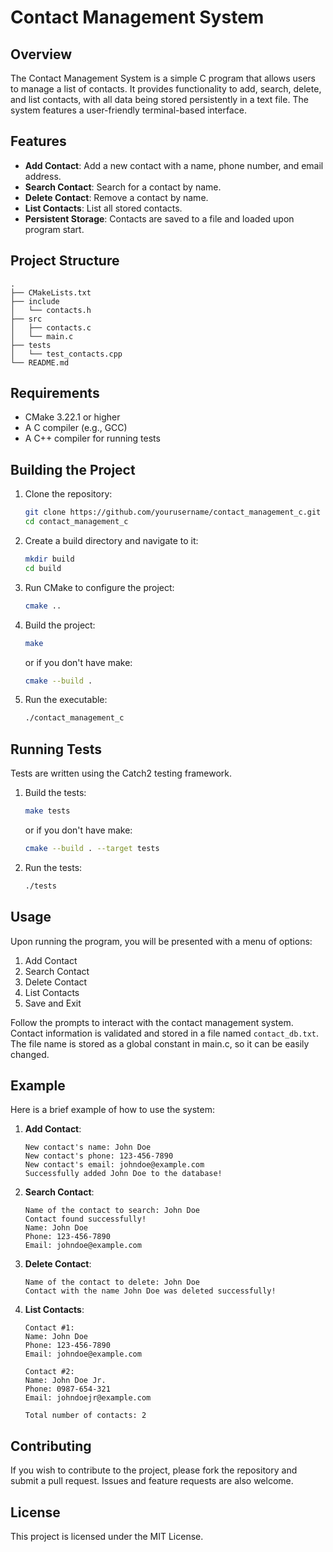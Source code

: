 # Contact Management System

## Overview
The Contact Management System is a simple C program that allows users to manage a list of contacts. It provides functionality to add, search, delete, and list contacts, with all data being stored persistently in a text file. The system features a user-friendly terminal-based interface.

## Features
- **Add Contact**: Add a new contact with a name, phone number, and email address.
- **Search Contact**: Search for a contact by name.
- **Delete Contact**: Remove a contact by name.
- **List Contacts**: List all stored contacts.
- **Persistent Storage**: Contacts are saved to a file and loaded upon program start.

## Project Structure
```
.
├── CMakeLists.txt
├── include
│   └── contacts.h
├── src
│   ├── contacts.c
│   └── main.c
├── tests
│   └── test_contacts.cpp
└── README.md
```

## Requirements
- CMake 3.22.1 or higher
- A C compiler (e.g., GCC)
- A C++ compiler for running tests

## Building the Project
1. Clone the repository:
    ```sh
    git clone https://github.com/yourusername/contact_management_c.git
    cd contact_management_c
    ```

2. Create a build directory and navigate to it:
    ```sh
    mkdir build
    cd build
    ```

3. Run CMake to configure the project:
    ```sh
    cmake ..
    ```

4. Build the project:
    ```sh
    make
    ```
   or if you don't have make:
    ```sh
    cmake --build .
    ```

5. Run the executable:
    ```sh
    ./contact_management_c
    ```

## Running Tests
Tests are written using the Catch2 testing framework.

1. Build the tests:
    ```sh
    make tests
    ```
   or if you don't have make:
    ```sh
    cmake --build . --target tests
    ```

2. Run the tests:
    ```sh
    ./tests
    ```

## Usage
Upon running the program, you will be presented with a menu of options:

1. Add Contact
2. Search Contact
3. Delete Contact
4. List Contacts
5. Save and Exit

Follow the prompts to interact with the contact management system. Contact information is validated and stored in a file named `contact_db.txt`. The file name is stored as a global constant in main.c, so it can be easily changed.

## Example
Here is a brief example of how to use the system:

1. **Add Contact**:
    ```
    New contact's name: John Doe
    New contact's phone: 123-456-7890
    New contact's email: johndoe@example.com
    Successfully added John Doe to the database!
    ```

2. **Search Contact**:
    ```
    Name of the contact to search: John Doe
    Contact found successfully!
    Name: John Doe
    Phone: 123-456-7890
    Email: johndoe@example.com
    ```

3. **Delete Contact**:
    ```
    Name of the contact to delete: John Doe
    Contact with the name John Doe was deleted successfully!
    ```

4. **List Contacts**:
    ```
    Contact #1:
    Name: John Doe
    Phone: 123-456-7890
    Email: johndoe@example.com
   
    Contact #2:
    Name: John Doe Jr.
    Phone: 0987-654-321
    Email: johndoejr@example.com
   
    Total number of contacts: 2
    ```

## Contributing
If you wish to contribute to the project, please fork the repository and submit a pull request. Issues and feature requests are also welcome.

## License
This project is licensed under the MIT License.